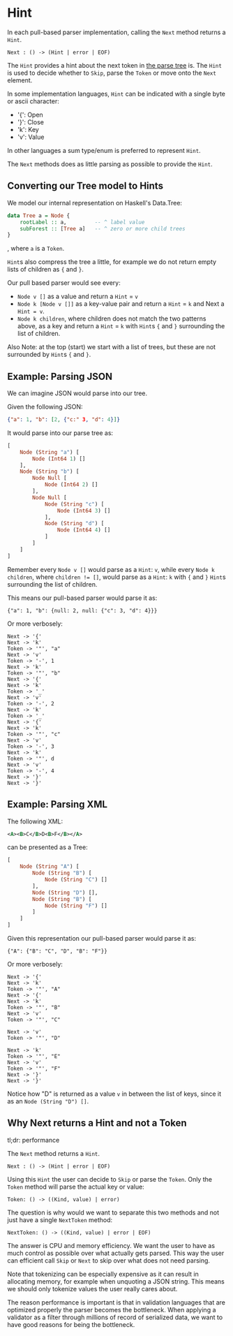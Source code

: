 # Hint

In each pull-based parser implementation, calling the `Next` method returns a `Hint`.

```
Next : () -> (Hint | error | EOF)
```

The `Hint` provides a hint about the next token in [the parse tree](./tree.md) is.
The `Hint` is used to decide whether to `Skip`, parse the `Token` or move onto the `Next` element.

In some implementation languages, `Hint` can be indicated with a single byte or ascii character:

* '{': Open
* '}': Close
* 'k': Key
* 'v': Value

In other languages a sum type/enum is preferred to represent `Hint`.

The `Next` methods does as little parsing as possible to provide the `Hint`.

## Converting our Tree model to Hints

We model our internal representation on Haskell's Data.Tree:
```haskell
data Tree a = Node {
    rootLabel :: a,         -- ^ label value
    subForest :: [Tree a]   -- ^ zero or more child trees
}
```
, where `a` is a `Token`.

`Hint`s also compress the tree a little, for example we do not return empty lists of children as `{` and `}`.

Our pull based parser would see every:

* `Node v []` as a value and return a `Hint` = `v`
* `Node k [Node v []]` as a key-value pair and return a `Hint` = `k` and Next a `Hint = v`.
* `Node k children`, where children does not match the two patterns above, as a key and return a `Hint` = `k` with `Hint`s `{` and `}` surrounding the list of children.

Also Note: at the top (start) we start with a list of trees, but these are not surrounded by `Hint`s `{` and `}`.

## Example: Parsing JSON

We can imagine JSON would parse into our tree.

Given the following JSON:
```json
{"a": 1, "b": [2, {"c:" 3, "d": 4}]}
```

It would parse into our parse tree as:
```haskell
[
    Node (String "a") [
        Node (Int64 1) []
    ],
    Node (String "b") [
        Node Null [
            Node (Int64 2) []
        ],
        Node Null [
            Node (String "c") [
                Node (Int64 3) []
            ],
            Node (String "d") [
                Node (Int64 4) []
            ]
        ]
    ]
]
```

Remember every `Node v []` would parse as a `Hint`: `v`,
while every `Node k children`, where `children != []`, would parse as a `Hint`: `k` with `{` and `}` `Hint`s surrounding the list of children.

This means our pull-based parser would parse it as:
```
{"a": 1, "b": {null: 2, null: {"c": 3, "d": 4}}}
```

Or more verbosely:
```
Next -> '{'
Next -> 'k'
Token -> '"', "a"
Next -> 'v'
Token -> '-', 1
Next -> 'k'
Token -> '"', "b"
Next -> '{'
Next -> 'k'
Token -> '_'
Next -> 'v'
Token -> '-', 2
Next -> 'k'
Token -> '_'
Next -> '{'
Next -> 'k'
Token -> '"', "c"
Next -> 'v'
Token -> '-', 3
Next -> 'k'
Token -> '"', d
Next -> 'v'
Token -> '-', 4
Next -> '}'
Next -> '}'
```

## Example: Parsing XML

The following XML:
```xml
<A><B>C</B>D<B>F</B></A>
```

can be presented as a Tree:
```haskell
[
    Node (String "A") [  
        Node (String "B") [
            Node (String "C") []
        ],
        Node (String "D") [],
        Node (String "B") [
            Node (String "F") []
        ]
    ]
]
```

Given this representation our pull-based parser would parse it as:
```
{"A": {"B": "C", "D", "B": "F"}}
```

Or more verbosely:
```
Next -> '{'
Next -> 'k'
Token -> '"', "A"
Next -> '{'
Next -> 'k'
Token -> '"', "B"
Next -> 'v'
Token -> '"', "C"

Next -> 'v'
Token -> '"', "D"

Next -> 'k'
Token -> '"', "E"
Next -> 'v'
Token -> '"', "F"
Next -> '}'
Next -> '}'
```

Notice how "D" is returned as a value `v` in between the list of keys, since it as an `Node (String "D") []`.

## Why Next returns a Hint and not a Token

tl;dr: performance

The `Next` method returns a `Hint`.

```
Next : () -> (Hint | error | EOF)
```

Using this `Hint` the user can decide to `Skip` or parse the `Token`.
Only the `Token` method will parse the actual key or value:

```
Token: () -> ((Kind, value) | error)
```

The question is why would we want to separate this two methods and not just have a single `NextToken` method:
```
NextToken: () -> ((Kind, value) | error | EOF)
```

The answer is CPU and memory efficiency.
We want the user to have as much control as possible over what actually gets parsed.
This way the user can efficient call `Skip` or `Next` to skip over what does not need parsing.

Note that tokenizing can be especially expensive as it can result in allocating memory, 
for example when unquoting a JSON string.
This means we should only tokenize values the user really cares about.

The reason performance is important is that in validation languages that are optimized properly the parser becomes the bottleneck.
When applying a validator as a filter through millions of record of serialized data, we want to have good reasons for being the bottleneck.